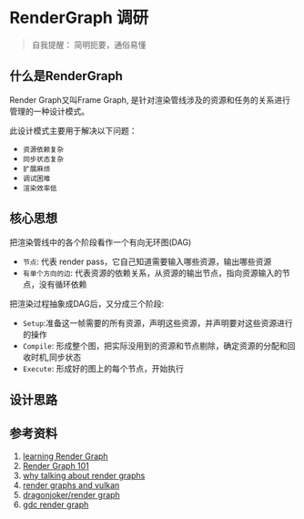 # RenderGraph 调研

> 自我提醒： 简明扼要，通俗易懂

## 什么是RenderGraph

Render Graph又叫Frame Graph, 是针对渲染管线涉及的资源和任务的关系进行管理的一种设计模式。

此设计模式主要用于解决以下问题：

- `资源依赖复杂`
- `同步状态复杂`
- `扩展麻烦`
- `调试困难`
- `渲染效率低`

## 核心思想

把渲染管线中的各个阶段看作一个有向无环图(DAG)

- `节点`: 代表 render pass，它自己知道需要输入哪些资源，输出哪些资源
- `有单个方向的边`: 代表资源的依赖关系，从资源的输出节点，指向资源输入的节点，没有循环依赖

把渲染过程抽象成DAG后，又分成三个阶段:

- `Setup`:准备这一帧需要的所有资源，声明这些资源，并声明要对这些资源进行的操作
- `Compile`: 形成整个图，把实际没用到的资源和节点剔除，确定资源的分配和回收时机,同步状态
- `Execute`: 形成好的图上的每个节点，开始执行

## 设计思路



## 参考资料

1. [learning Render Graph](https://yrom.net/blog/2023/08/13/learning-render-graph)
1. [Render Graph 101](https://blog.traverseresearch.nl/render-graph-101-f42646255636)
1. [why talking about render graphs](https://logins.github.io/graphics/2021/05/31/RenderGraphs.html)
1. [render graphs and vulkan](https://themaister.net/blog/2017/08/15/render-graphs-and-vulkan-a-deep-dive/)
1. [dragonjoker/render graph](https://github.com/DragonJoker/RenderGraph)
1. [gdc render graph](https://www.bilibili.com/video/BV1Vx411v7gY)
